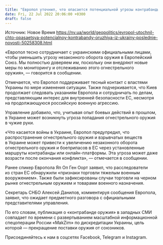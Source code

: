 ```yaml
---
title: "Европол уточнил, что опасается потенциальной угрозы контрабанды оружия из Украины"
date: Fri, 22 Jul 2022 20:06:00 +0300
draft: false
---
```

Источник: Новое Время https://nv.ua/world/geopolitics/evropol-utochnil-chto-opasaetsya-potencialnoy-kontrabandy-oruzhiya-iz-ukrainy-poslednie-novosti-50258308.html


«Европол тесно сотрудничает с украинскими официальными лицами, чтобы уменьшить угрозу незаконного оборота оружия в Европейский Союз. Мы полностью доверяем им, поскольку они внедряют новые меры по мониторингу и отслеживанию этого огнестрельного оружия», — говорится в сообщении.

Отмечается, что Европол поддерживает тесный контакт с властями Украины по мере изменения ситуации. Также подчеркивается, что Киев продолжает следовать указаниям Европола и сотрудничать по делам, представляющим интерес для внутренней безопасности ЕС, несмотря на продолжающуюся российскую военную агрессию.

Управление добавило, что, учитывая опыт боевых действий в прошлом, в Украине может возникнуть угроза попадания огнестрельного оружия в чужие руки.

«Что касается войны в Украине, Европол предупредил, что распространение огнестрельного оружия и взрывчатых веществ в Украине может привести к увеличению незаконного оборота огнестрельного оружия и боеприпасов в ЕС через установленные маршруты контрабанды или онлайн-платформы. Эта угроза может даже возрасти после окончания конфликта», — отмечается в сообщении.

Ранее спикер Европола Яп Оп Ген Оорт заявил, что расследователи из стран ЕС обнаружили «признаки торговли тяжелым военным вооружением». Также были зафиксированы случаи торговли на черном рынке огнестрельным оружием и товарами военного назначения.

Секретарь СНБО Алексей Данилов, комментируя сообщения Европола, заявил, что ожидает предметного разговора с официальными представителями управления.

По его словам, публикация о «контрабанде оружия» в западных СМИ совпадает по времени с развертыванием масштабной информационной спецоперации России «MakZim» по дискредитации Украины, цель которой — прекращение поставки оружия от союзников.

Присоединяйтесь к нам в соцсетях Facebook, Telegram и Instagram.
